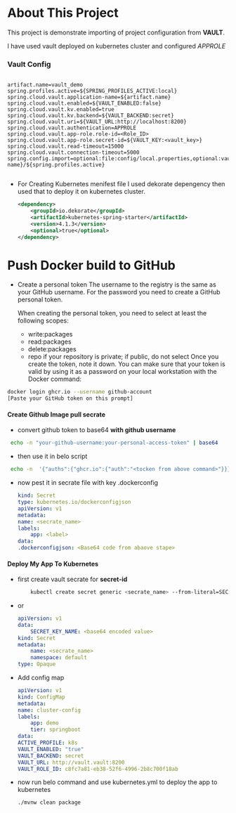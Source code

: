 # About This Project

This project is demonstrate importing of project configuration from **VAULT**.

I have used vault deployed on kubernetes cluster and configured *APPROLE*

### Vault Config

```properties

artifact.name=vault_demo
spring.profiles.active=${SPRING_PROFILES_ACTIVE:local}
spring.cloud.vault.application-name=${artifact.name}
spring.cloud.vault.enabled=${VAULT_ENABLED:false}
spring.cloud.vault.kv.enabled=true
spring.cloud.vault.kv.backend=${VAULT_BACKEND:secret}
spring.cloud.vault.uri=${VAULT_URL:http://localhost:8200}
spring.cloud.vault.authentication=APPROLE
spring.cloud.vault.app-role.role-id=<Role_ID>
spring.cloud.vault.app-role.secret-id=${VAULT_KEY:<vault_key>}
spring.cloud.vault.read-timeout=15000
spring.cloud.vault.connection-timeout=5000
spring.config.import=optional:file:config/local.properties,optional:vault://${spring.cloud.vault.kv.backend}/k8s_app/${spring.cloud.vault.application-name}/${spring.profiles.active}


```


- For Creating Kubernetes menifest file I used dekorate depengency then used that
to deploy it on kubernetes cluster.

    ```xml
    <dependency>
        <groupId>io.dekorate</groupId>
        <artifactId>kubernetes-spring-starter</artifactId>
        <version>4.1.3</version>
        <optional>true</optional>
    </dependency>
    ```


# Push Docker build to GitHub
- Create a personal token
    The username to the registry is the same as your GitHub username. For the password you need to create a GitHub personal token.

    When creating the personal token, you need to select at least the following scopes:

    - write:packages
    - read:packages
    - delete:packages
    - repo if your repository is private; if public, do not select
Once you create the token, note it down.
You can make sure that your token is valid by using it as a password on your local workstation with the Docker command:

``` sh
docker login ghcr.io --username github-account
[Paste your GitHub token on this prompt]
```


#### Create Github Image pull secrate

- convert github token to base64 **with github username**
```sh
 echo -n "your-github-username:your-personal-access-token" | base64
```
- then use it in belo script

```sh
 echo -n  '{"auths":{"ghcr.io":{"auth":"<tocken from above command>"}}}' | base64
```
- now pest it in secrate file with key .dockerconfig
    ```yml
    kind: Secret
    type: kubernetes.io/dockerconfigjson
    apiVersion: v1
    metadata:
    name: <secrate_name>
    labels:
        app: <label>
    data:
    .dockerconfigjson: <Base64 code from abaove stape>
    ```


#### Deploy My App To Kubernetes

- first create vault secrate for **secret-id**

    ```sh
        kubectl create secret generic <secrate_name> --from-literal=SECRET_KEY_NAME='secrate_value'
    ```
- or

    ```yml
    apiVersion: v1
    data:
        SECRET_KEY_NAME: <base64 encoded value>
    kind: Secret
    metadata:
        name: <secrate_name>
        namespace: default
    type: Opaque
    ```
- Add config map

    ```yml
    apiVersion: v1
    kind: ConfigMap
    metadata:
    name: cluster-config
    labels:
        app: demo
        tier: springboot
    data:
    ACTIVE_PROFILE: k8s
    VAULT_ENABLED: "true"
    VAULT_BACKEND: secret
    VAULT_URL: http://vault.vault:8200
    VAULT_ROLE_ID: c8fc7a81-eb38-52f6-4996-2b8c700f18ab
    ```

- now run belo command and use kubernetes.yml to deploy the app to kubernetes
	```sh
	./mvnw clean package
	```
